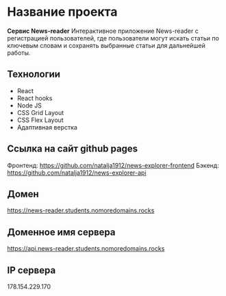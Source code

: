 # Название проекта
**Сервис News-reader**
Интерактивное приложение News-reader с регистрацией пользователей, где пользователи могут искать статьи по ключевым словам и сохранять выбранные статьи для дальнейшей работы.

## Технологии
 * React
 * React hooks
 * Node JS
 * CSS Grid Layout
 * CSS Flex Layout
 * Адаптивная верстка

## Ссылка на сайт github pages 
Фронтенд:
https://github.com/natalja1912/news-explorer-frontend
Бэкенд:
https://github.com/natalja1912/news-explorer-api

## Домен
https://news-reader.students.nomoredomains.rocks

## Доменное имя сервера
https://api.news-reader.students.nomoredomains.rocks

## IP сервера
178.154.229.170



